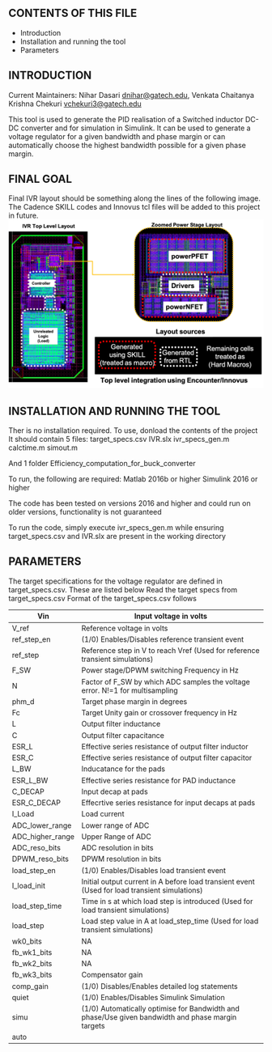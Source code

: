 CONTENTS OF THIS FILE
---------------------

 * Introduction
 * Installation and running the tool
 * Parameters


INTRODUCTION
------------
Current Maintainers: Nihar Dasari <dnihar@gatech.edu>, Venkata Chaitanya Krishna Chekuri <vchekuri3@gatech.edu>

This tool is used to generate the PID realisation of a Switched inductor DC-DC converter and for simulation in Simulink. 
It can be used to generate a voltage regulator for a given bandwidth and phase margin or can automatically choose the highest 
bandwidth possible for a given phase margin.

FINAL GOAL
----------
Final IVR layout should be something along the lines of the following image. The Cadence SKILL codes and Innovus tcl files will be added to this project in future.
![alt text](layout.png "Example final layout from IVR Generator")



INSTALLATION AND RUNNING THE TOOL
---------------------------------
Ther is no installation required. To use, donload the contents of the project   
It should contain 5 files:
  target_specs.csv
  IVR.slx
  ivr_specs_gen.m
  calctime.m
  simout.m
  
And 1 folder
  Efficiency_computation_for_buck_converter  
  

To run, the following are required:
  Matlab 2016b or higher
  Simulink 2016 or higher

The code has been tested on versions 2016 and higher and could run on older versions, functionality
is not guaranteed

To run the code, simply execute ivr_specs_gen.m while ensuring target_specs.csv and IVR.slx
are present in the working directory



PARAMETERS
----------------
The target specifications for the voltage regulator are defined in target_specs.csv.
These are listed below
Read the target specs from target_specs.csv
Format of the target_specs.csv follows

| ﻿Vin              | Input voltage in volts                                                                            |
|------------------|---------------------------------------------------------------------------------------------------|
| V_ref            | Reference voltage in volts                                                                        |
| ref_step_en      | (1/0) Enables/Disables reference transient event                                                  |
| ref_step         | Reference step in V to reach Vref (Used for reference transient simulations)                      |
| F_SW             | Power stage/DPWM switching Frequency in Hz                                                        |
| N                | Factor of F_SW by which ADC samples the voltage error. N!=1 for multisampling                     |
| phm_d            | Target phase margin in degrees                                                                    |
| Fc               | Target Unity gain or crossover frequency in Hz                                                    |
| L                | Output filter inductance                                                                          |
| C                | Output filter capacitance                                                                         |
| ESR_L            | Effective series resistance of output filter inductor                                             |
| ESR_C            | Effective series resistance of output filter capacitor                                            |
| L_BW             | Inducatance for the pads                                                                          |
| ESR_L_BW         | Effective series resistance for PAD inductance                                                    |
| C_DECAP          | Input decap at pads                                                                               |
| ESR_C_DECAP      | Effecrtive series resistance for input decaps at pads                                             |
| I_Load           | Load current                                                                                      |
| ADC_lower_range  | Lower range of ADC                                                                                |
| ADC_higher_range | Upper Range of ADC                                                                                            |
| ADC_reso_bits    | ADC resolution in bits                                                                            |
| DPWM_reso_bits   | DPWM resolution in bits                                                                           |
| load_step_en     | (1/0) Enables/Disables load transient event                                                       |
| I_load_init      | Initial output current in A before load transient event (Used for load transient simulations)     |
| load_step_time   | Time in s at which load step is introduced (Used for load transient simulations)                  |
| load_step        | Load step value in A at load_step_time (Used for load transient simulations)                      |
| wk0_bits         | NA                                                                                                |
| fb_wk1_bits      | NA                                                                                                |
| fb_wk2_bits      | NA                                                                                                |
| fb_wk3_bits      | Compensator gain                                                                                  |
| comp_gain        | (1/0) Disables/Enables detailed log statements                                                    |
| quiet            | (1/0) Enables/Disables Simulink Simulation                                                        |
| simu             | (1/0) Automatically optimise for Bandwidth and phase/Use given bandwidth and phase margin targets |
| auto             |                                                                                                   |
